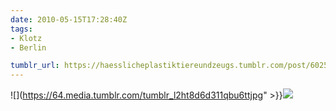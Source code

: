 ```yaml
---
date: 2010-05-15T17:28:40Z
tags:
- Klotz
- Berlin

tumblr_url: https://haesslicheplastiktiereundzeugs.tumblr.com/post/602551114
---
```

![](https://64.media.tumblr.com/tumblr_l2ht8d6d311qbu6ttjpg" >}}![](https://64.media.tumblr.com/tumblr_l2ht8q0szW1qbu6tt.jpg)

